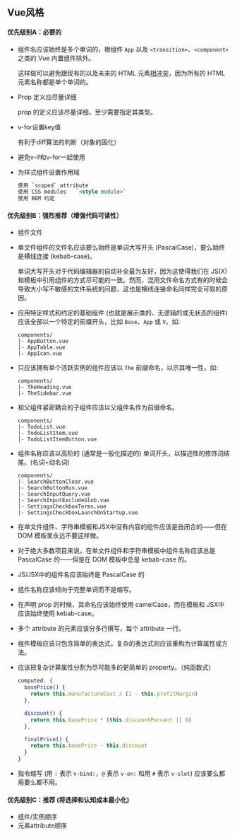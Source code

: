 ## Vue风格

#### 优先级别A：必要的

* 组件名应该始终是多个单词的，根组件 `App` 以及 `<transition>`、`<component>` 之类的 Vue 内置组件除外。

  这样做可以避免跟现有的以及未来的 HTML 元素[相冲突](http://w3c.github.io/webcomponents/spec/custom/#valid-custom-element-name)，因为所有的 HTML 元素名称都是单个单词的。

* Prop 定义应尽量详细

  prop 的定义应该尽量详细，至少需要指定其类型。

* v-for设置key值

  有利于diff算法的判断（对象的固化）

* 避免v-if和v-for一起使用

* 为样式组件设置作用域

  ```html
  使用 `scoped` attribute
  使用 CSS modules   `<style module>`
  使用 BEM 约定   
  ```

#### 优先级别B：强烈推荐（增强代码可读性）

* 组件文件

* 单文件组件的文件名应该要么始终是单词大写开头 (PascalCase)，要么始终是横线连接 (kebab-case)。

  单词大写开头对于代码编辑器的自动补全最为友好，因为这使得我们在 JS(X) 和模板中引用组件的方式尽可能的一致。然而，混用文件命名方式有的时候会导致大小写不敏感的文件系统的问题，这也是横线连接命名同样完全可取的原因。

* 应用特定样式和约定的基础组件 (也就是展示类的、无逻辑的或无状态的组件) 应该全部以一个特定的前缀开头，比如 `Base`、`App` 或 `V`。如:

  ```text
  components/
  |- AppButton.vue
  |- AppTable.vue
  |- AppIcon.vue
  ```

* 只应该拥有单个活跃实例的组件应该以 `The` 前缀命名，以示其唯一性。如:

  ```text
  components/
  |- TheHeading.vue
  |- TheSidebar.vue
  ```

* 和父组件紧密耦合的子组件应该以父组件名作为前缀命名。

  ```text
  components/
  |- TodoList.vue
  |- TodoListItem.vue
  |- TodoListItemButton.vue
  ```

* 组件名称应该以高阶的 (通常是一般化描述的) 单词开头，以描述性的修饰词结尾。(名词+动名词)

  ```text
  components/
  |- SearchButtonClear.vue
  |- SearchButtonRun.vue
  |- SearchInputQuery.vue
  |- SearchInputExcludeGlob.vue
  |- SettingsCheckboxTerms.vue
  |- SettingsCheckboxLaunchOnStartup.vue
  ```

* 在单文件组件、字符串模板和JSX中没有内容的组件应该是自闭合的——但在 DOM 模板里永远不要这样做。

* 对于绝大多数项目来说，在单文件组件和字符串模板中组件名称应该总是 PascalCase 的——但是在 DOM 模板中总是 kebab-case 的。

* JS/JSX中的组件名应该始终是 PascalCase 的

* 组件名称应该倾向于完整单词而不是缩写。

* 在声明 prop 的时候，其命名应该始终使用 camelCase，而在模板和 JSX中应该始终使用 kebab-case。

* 多个 attribute 的元素应该分多行撰写，每个 attribute 一行。

* 组件模板应该只包含简单的表达式，复杂的表达式则应该重构为计算属性或方法。

* 应该把复杂计算属性分割为尽可能多的更简单的 property。（纯函数式）

  ```js
  computed: {
    basePrice() {
      return this.manufactureCost / (1 - this.profitMargin)
    },
  
    discount() {
      return this.basePrice * (this.discountPercent || 0)
    },
  
    finalPrice() {
      return this.basePrice - this.discount
    }
  }
  ```

* 指令缩写 (用 `:` 表示 `v-bind:`，`@` 表示 `v-on:` 和用 `#` 表示 `v-slot`) 应该要么都用要么都不用。

#### 优先级别C：推荐 (将选择和认知成本最小化)

* 组件/实例顺序
* 元素attribute顺序

